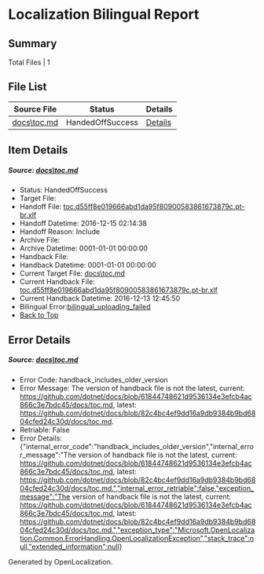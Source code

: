 # <a name='report-top'></a> Localization Bilingual Report

## Summary
 Total Files | 1

## File List
 Source File | Status | Details 
 ----------- | ------ | ------- 
 [docs\toc.md](https://github.com/dotnet/docs/blob/82c4bc4ef9dd16a9db9384b9bd6804cfed24c30d/docs/toc.md) | HandedOffSuccess | [Details](#499b635176d06f5b807ed872005c5dcd677fad693412)

## Item Details
##### <a name='499b635176d06f5b807ed872005c5dcd677fad693412'></a> Source: [docs\toc.md](https://github.com/dotnet/docs/blob/82c4bc4ef9dd16a9db9384b9bd6804cfed24c30d/docs/toc.md)
* Status: HandedOffSuccess
* Target File: 
* Handoff File: [toc.d55ff8e019666abd1da95f80900583861673879c.pt-br.xlf](https://github.com/dotnet/docs.handoff/blob/ce98f07ebbd75126b2276c150c799c0e25be124d/ol-handoff/dotnet/docs.pt-br/master/ht-p1/toc.d55ff8e019666abd1da95f80900583861673879c.pt-br.xlf)
* Handoff Datetime: 2016-12-15 02:14:38
* Handoff Reason: Include
* Archive File: 
* Archive Datetime: 0001-01-01 00:00:00
* Handback File: 
* Handback Datetime: 0001-01-01 00:00:00
* Current Target File: [docs\toc.md](https://github.com/dotnet/docs.pt-br/blob/c597a14b2251db3fe5c34057dbd8623ac75402ee/docs/toc.md)
* Current Handback File: [toc.d55ff8e019666abd1da95f80900583861673879c.pt-br.xlf](https://github.com/dotnet/docs.handback/blob/650761d2f9a076f6ba448075a39c278a6abf16ce/ol-handback/dotnet/docs.pt-br/master/ht-p1/toc.d55ff8e019666abd1da95f80900583861673879c.pt-br.xlf)
* Current Handback Datetime: 2016-12-13 12:45:50
* Bilingual Error:[bilingual_uploading_failed](#499b635176d06f5b807ed872005c5dcd677fad693412bilingual_uploading_failed)
* [Back to Top](#report-top)


## Error Details
##### <a name='499b635176d06f5b807ed872005c5dcd677fad693412handback_includes_older_version'></a> Source: [docs\toc.md](#499b635176d06f5b807ed872005c5dcd677fad693412)
* Error Code: handback_includes_older_version
* Error Message: The version of handback file is not the latest, current: https://github.com/dotnet/docs/blob/61844748621d9536134e3efcb4ac866c3e7bdc45/docs/toc.md, latest: https://github.com/dotnet/docs/blob/82c4bc4ef9dd16a9db9384b9bd6804cfed24c30d/docs/toc.md.
* Retriable: False
* Error Details: {"internal_error_code":"handback_includes_older_version","internal_error_message":"The version of handback file is not the latest, current: https://github.com/dotnet/docs/blob/61844748621d9536134e3efcb4ac866c3e7bdc45/docs/toc.md, latest: https://github.com/dotnet/docs/blob/82c4bc4ef9dd16a9db9384b9bd6804cfed24c30d/docs/toc.md.","internal_error_retriable":false,"exception_message":"The version of handback file is not the latest, current: https://github.com/dotnet/docs/blob/61844748621d9536134e3efcb4ac866c3e7bdc45/docs/toc.md, latest: https://github.com/dotnet/docs/blob/82c4bc4ef9dd16a9db9384b9bd6804cfed24c30d/docs/toc.md.","exception_type":"Microsoft.OpenLocalization.Common.ErrorHandling.OpenLocalizationException","stack_trace":null,"extended_information":null}


Generated by OpenLocalization.
